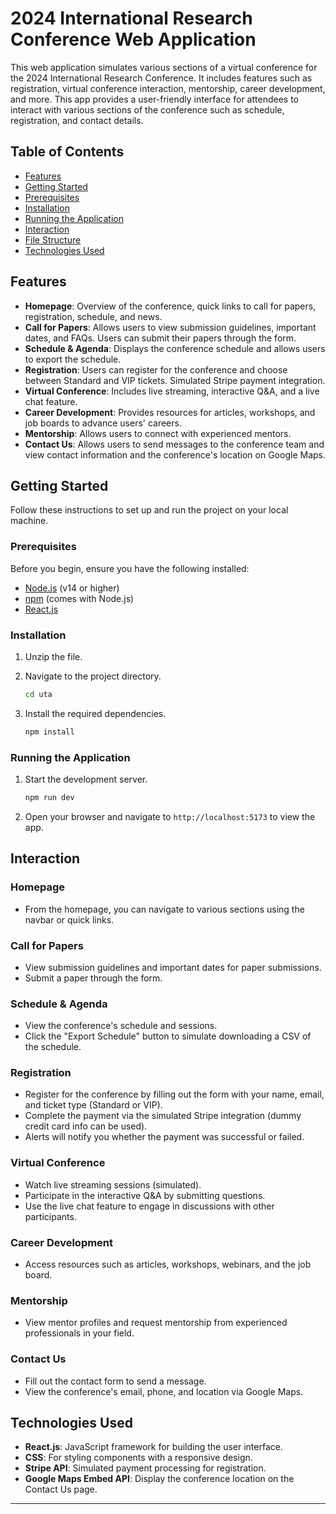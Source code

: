 # **2024 International Research Conference Web Application**

This web application simulates various sections of a virtual conference for the 2024 International Research Conference. It includes features such as registration, virtual conference interaction, mentorship, career development, and more. This app provides a user-friendly interface for attendees to interact with various sections of the conference such as schedule, registration, and contact details.

## **Table of Contents**

- [Features](#features)
- [Getting Started](#getting-started)
- [Prerequisites](#prerequisites)
- [Installation](#installation)
- [Running the Application](#running-the-application)
- [Interaction](#interaction)
- [File Structure](#file-structure)
- [Technologies Used](#technologies-used)

## **Features**

- **Homepage**: Overview of the conference, quick links to call for papers, registration, schedule, and news.
- **Call for Papers**: Allows users to view submission guidelines, important dates, and FAQs. Users can submit their papers through the form.
- **Schedule & Agenda**: Displays the conference schedule and allows users to export the schedule.
- **Registration**: Users can register for the conference and choose between Standard and VIP tickets. Simulated Stripe payment integration.
- **Virtual Conference**: Includes live streaming, interactive Q&A, and a live chat feature.
- **Career Development**: Provides resources for articles, workshops, and job boards to advance users' careers.
- **Mentorship**: Allows users to connect with experienced mentors.
- **Contact Us**: Allows users to send messages to the conference team and view contact information and the conference's location on Google Maps.

## **Getting Started**

Follow these instructions to set up and run the project on your local machine.

### **Prerequisites**

Before you begin, ensure you have the following installed:

- [Node.js](https://nodejs.org/en/) (v14 or higher)
- [npm](https://www.npmjs.com/) (comes with Node.js)
- [React.js](https://reactjs.org/)

### **Installation**

1. Unzip the file.

2. Navigate to the project directory.

   ```bash
   cd uta
   ```

3. Install the required dependencies.
   ```bash
   npm install
   ```

### **Running the Application**

1. Start the development server.

   ```bash
   npm run dev
   ```

2. Open your browser and navigate to `http://localhost:5173` to view the app.

## **Interaction**

### **Homepage**

- From the homepage, you can navigate to various sections using the navbar or quick links.

### **Call for Papers**

- View submission guidelines and important dates for paper submissions.
- Submit a paper through the form.

### **Schedule & Agenda**

- View the conference's schedule and sessions.
- Click the "Export Schedule" button to simulate downloading a CSV of the schedule.

### **Registration**

- Register for the conference by filling out the form with your name, email, and ticket type (Standard or VIP).
- Complete the payment via the simulated Stripe integration (dummy credit card info can be used).
- Alerts will notify you whether the payment was successful or failed.

### **Virtual Conference**

- Watch live streaming sessions (simulated).
- Participate in the interactive Q&A by submitting questions.
- Use the live chat feature to engage in discussions with other participants.

### **Career Development**

- Access resources such as articles, workshops, webinars, and the job board.

### **Mentorship**

- View mentor profiles and request mentorship from experienced professionals in your field.

### **Contact Us**

- Fill out the contact form to send a message.
- View the conference's email, phone, and location via Google Maps.

## **Technologies Used**

- **React.js**: JavaScript framework for building the user interface.
- **CSS**: For styling components with a responsive design.
- **Stripe API**: Simulated payment processing for registration.
- **Google Maps Embed API**: Display the conference location on the Contact Us page.

---
